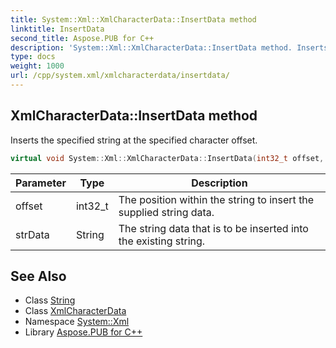 ```yaml
---
title: System::Xml::XmlCharacterData::InsertData method
linktitle: InsertData
second_title: Aspose.PUB for C++
description: 'System::Xml::XmlCharacterData::InsertData method. Inserts the specified string at the specified character offset in C++.'
type: docs
weight: 1000
url: /cpp/system.xml/xmlcharacterdata/insertdata/
---
```

## XmlCharacterData::InsertData method


Inserts the specified string at the specified character offset.

```cpp
virtual void System::Xml::XmlCharacterData::InsertData(int32_t offset, String strData)
```


| Parameter | Type | Description |
| --- | --- | --- |
| offset | int32_t | The position within the string to insert the supplied string data. |
| strData | String | The string data that is to be inserted into the existing string. |

## See Also

* Class [String](../../../system/string/)
* Class [XmlCharacterData](../)
* Namespace [System::Xml](../../)
* Library [Aspose.PUB for C++](../../../)
